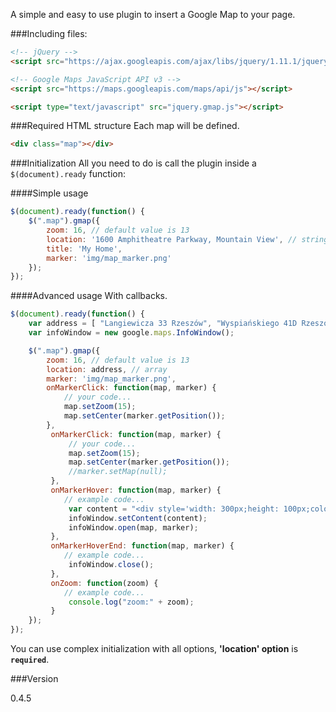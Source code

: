A simple and easy to use plugin to insert a Google Map to your page.

###Including files:
```html
<!-- jQuery -->
<script src="https://ajax.googleapis.com/ajax/libs/jquery/1.11.1/jquery.min.js"></script>

<!-- Google Maps JavaScript API v3 -->
<script src="https://maps.googleapis.com/maps/api/js"></script>

<script type="text/javascript" src="jquery.gmap.js"></script>
```

###Required HTML structure
Each map will be defined.

```html
<div class="map"></div>
```


###Initialization
All you need to do is call the plugin inside a `$(document).ready` function:

####Simple usage

```javascript
$(document).ready(function() {
    $(".map").gmap({
        zoom: 16, // default value is 13
        location: '1600 Amphitheatre Parkway, Mountain View', // string or array
        title: 'My Home',
        marker: 'img/map_marker.png'
    });
});
```

####Advanced usage
With callbacks.

```javascript
$(document).ready(function() {
    var address = [ "Langiewicza 33 Rzeszów", "Wyspiańskiego 41D Rzeszów" ]; // max 11 (google limits)
    var infoWindow = new google.maps.InfoWindow();

    $(".map").gmap({
        zoom: 16, // default value is 13
        location: address, // array
        marker: 'img/map_marker.png',
        onMarkerClick: function(map, marker) {
            // your code...
            map.setZoom(15);
            map.setCenter(marker.getPosition());
        },
         onMarkerClick: function(map, marker) {
             // your code...
             map.setZoom(15);
             map.setCenter(marker.getPosition());
             //marker.setMap(null);
         },
         onMarkerHover: function(map, marker) {
            // example code...
             var content = "<div style='width: 300px;height: 100px;color: #4f5b6f;'>"+marker.getPosition()+"</div>";
             infoWindow.setContent(content);
             infoWindow.open(map, marker);
         },
         onMarkerHoverEnd: function(map, marker) {
            // example code...
             infoWindow.close();
         },
         onZoom: function(zoom) {
            // example code...
             console.log("zoom:" + zoom);
         }
    });
});
```

You can use complex initialization with all options, __'location' option__ is __`required`__.


###Version

0.4.5
